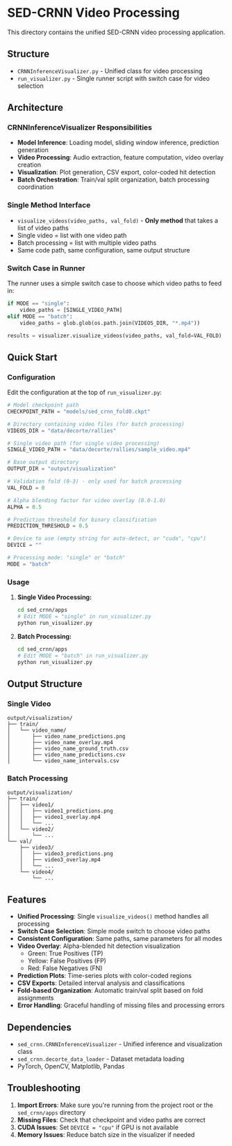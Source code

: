 # SED-CRNN Video Processing

This directory contains the unified SED-CRNN video processing application.

## Structure

- `CRNNInferenceVisualizer.py` - Unified class for video processing
- `run_visualizer.py` - Single runner script with switch case for video selection

## Architecture

### CRNNInferenceVisualizer Responsibilities
- **Model Inference**: Loading model, sliding window inference, prediction generation
- **Video Processing**: Audio extraction, feature computation, video overlay creation
- **Visualization**: Plot generation, CSV export, color-coded hit detection
- **Batch Orchestration**: Train/val split organization, batch processing coordination

### Single Method Interface
- `visualize_videos(video_paths, val_fold)` - **Only method** that takes a list of video paths
- Single video = list with one video path
- Batch processing = list with multiple video paths
- Same code path, same configuration, same output structure

### Switch Case in Runner
The runner uses a simple switch case to choose which video paths to feed in:
```python
if MODE == "single":
    video_paths = [SINGLE_VIDEO_PATH]
elif MODE == "batch":
    video_paths = glob.glob(os.path.join(VIDEOS_DIR, "*.mp4"))

results = visualizer.visualize_videos(video_paths, val_fold=VAL_FOLD)
```

## Quick Start

### Configuration

Edit the configuration at the top of `run_visualizer.py`:

```python
# Model checkpoint path
CHECKPOINT_PATH = "models/sed_crnn_fold0.ckpt"

# Directory containing video files (for batch processing)
VIDEOS_DIR = "data/decorte/rallies"

# Single video path (for single video processing)
SINGLE_VIDEO_PATH = "data/decorte/rallies/sample_video.mp4"

# Base output directory
OUTPUT_DIR = "output/visualization"

# Validation fold (0-3) - only used for batch processing
VAL_FOLD = 0

# Alpha blending factor for video overlay (0.0-1.0)
ALPHA = 0.5

# Prediction threshold for binary classification
PREDICTION_THRESHOLD = 0.5

# Device to use (empty string for auto-detect, or "cuda", "cpu")
DEVICE = ""

# Processing mode: "single" or "batch"
MODE = "batch"
```

### Usage

1. **Single Video Processing:**
   ```bash
   cd sed_crnn/apps
   # Edit MODE = "single" in run_visualizer.py
   python run_visualizer.py
   ```

2. **Batch Processing:**
   ```bash
   cd sed_crnn/apps
   # Edit MODE = "batch" in run_visualizer.py
   python run_visualizer.py
   ```

## Output Structure

### Single Video
```
output/visualization/
├── train/
│   └── video_name/
│       ├── video_name_predictions.png
│       ├── video_name_overlay.mp4
│       ├── video_name_ground_truth.csv
│       ├── video_name_predictions.csv
│       └── video_name_intervals.csv
```

### Batch Processing
```
output/visualization/
├── train/
│   ├── video1/
│   │   ├── video1_predictions.png
│   │   ├── video1_overlay.mp4
│   │   └── ...
│   └── video2/
│       └── ...
└── val/
    ├── video3/
    │   ├── video3_predictions.png
    │   ├── video3_overlay.mp4
    │   └── ...
    └── video4/
        └── ...
```

## Features

- **Unified Processing**: Single `visualize_videos()` method handles all processing
- **Switch Case Selection**: Simple mode switch to choose video paths
- **Consistent Configuration**: Same paths, same parameters for all modes
- **Video Overlay**: Alpha-blended hit detection visualization
  - Green: True Positives (TP)
  - Yellow: False Positives (FP)  
  - Red: False Negatives (FN)
- **Prediction Plots**: Time-series plots with color-coded regions
- **CSV Exports**: Detailed interval analysis and classifications
- **Fold-based Organization**: Automatic train/val split based on fold assignments
- **Error Handling**: Graceful handling of missing files and processing errors

## Dependencies

- `sed_crnn.CRNNInferenceVisualizer` - Unified inference and visualization class
- `sed_crnn.decorte_data_loader` - Dataset metadata loading
- PyTorch, OpenCV, Matplotlib, Pandas

## Troubleshooting

1. **Import Errors**: Make sure you're running from the project root or the `sed_crnn/apps` directory
2. **Missing Files**: Check that checkpoint and video paths are correct
3. **CUDA Issues**: Set `DEVICE = "cpu"` if GPU is not available
4. **Memory Issues**: Reduce batch size in the visualizer if needed 